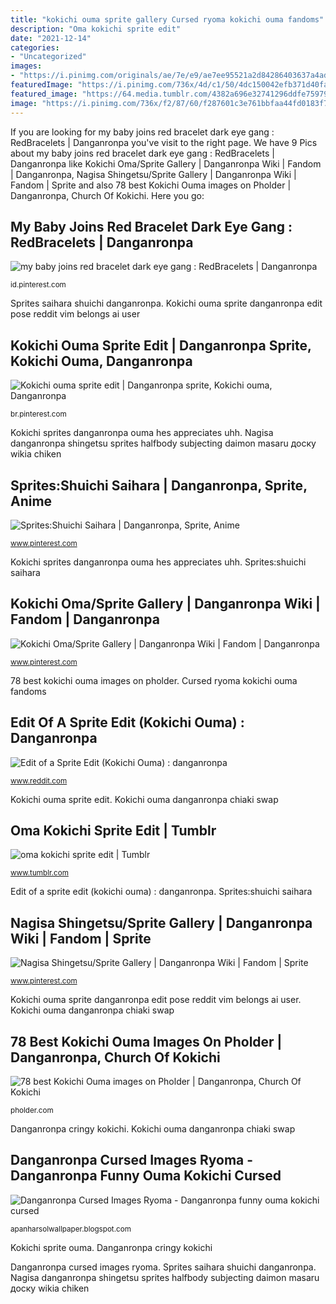 ```yaml
---
title: "kokichi ouma sprite gallery Cursed ryoma kokichi ouma fandoms"
description: "Oma kokichi sprite edit"
date: "2021-12-14"
categories:
- "Uncategorized"
images:
- "https://i.pinimg.com/originals/ae/7e/e9/ae7ee95521a2d84286403637a4ad2c81.png"
featuredImage: "https://i.pinimg.com/736x/4d/c1/50/4dc150042efb371d40fa5b3e4dc19bfc.jpg"
featured_image: "https://64.media.tumblr.com/4382a696e32741296ddfe75979c8e763/08e8881ca4e2778c-df/s400x600/f2854d36ca3f7cdfc427c88daa5fe6b6c034a92d.png"
image: "https://i.pinimg.com/736x/f2/87/60/f287601c3e761bbfaa44fd0183f78c63.jpg"
---
```


If you are looking for my baby joins red bracelet dark eye gang : RedBracelets | Danganronpa you've visit to the right page. We have 9 Pics about my baby joins red bracelet dark eye gang : RedBracelets | Danganronpa like Kokichi Oma/Sprite Gallery | Danganronpa Wiki | Fandom | Danganronpa, Nagisa Shingetsu/Sprite Gallery | Danganronpa Wiki | Fandom | Sprite and also 78 best Kokichi Ouma images on Pholder | Danganronpa, Church Of Kokichi. Here you go:

## My Baby Joins Red Bracelet Dark Eye Gang : RedBracelets | Danganronpa

![my baby joins red bracelet dark eye gang : RedBracelets | Danganronpa](https://i.pinimg.com/originals/c5/bc/13/c5bc13faa89987c51402e59e9a333850.png "Sprites:shuichi saihara")

<small>id.pinterest.com</small>

Sprites saihara shuichi danganronpa. Kokichi ouma sprite danganronpa edit pose reddit vim belongs ai user

## Kokichi Ouma Sprite Edit | Danganronpa Sprite, Kokichi Ouma, Danganronpa

![Kokichi ouma sprite edit | Danganronpa sprite, Kokichi ouma, Danganronpa](https://i.pinimg.com/736x/4d/c1/50/4dc150042efb371d40fa5b3e4dc19bfc.jpg "Kokichi ouma danganronpa chiaki swap")

<small>br.pinterest.com</small>

Kokichi sprites danganronpa ouma hes appreciates uhh. Nagisa danganronpa shingetsu sprites halfbody subjecting daimon masaru доску wikia chiken

## Sprites:Shuichi Saihara | Danganronpa, Sprite, Anime

![Sprites:Shuichi Saihara | Danganronpa, Sprite, Anime](https://i.pinimg.com/736x/f2/87/60/f287601c3e761bbfaa44fd0183f78c63.jpg "Danganronpa cringy kokichi")

<small>www.pinterest.com</small>

Kokichi sprites danganronpa ouma hes appreciates uhh. Sprites:shuichi saihara

## Kokichi Oma/Sprite Gallery | Danganronpa Wiki | Fandom | Danganronpa

![Kokichi Oma/Sprite Gallery | Danganronpa Wiki | Fandom | Danganronpa](https://i.pinimg.com/originals/ae/7e/e9/ae7ee95521a2d84286403637a4ad2c81.png "Edit of a sprite edit (kokichi ouma) : danganronpa")

<small>www.pinterest.com</small>

78 best kokichi ouma images on pholder. Cursed ryoma kokichi ouma fandoms

## Edit Of A Sprite Edit (Kokichi Ouma) : Danganronpa

![Edit of a Sprite Edit (Kokichi Ouma) : danganronpa](https://preview.redd.it/q91cqxxvxtb41.png?width=526&amp;format=png&amp;auto=webp&amp;s=96bf683a73517836594aa19a05186dcf5295d764 "78 best kokichi ouma images on pholder")

<small>www.reddit.com</small>

Kokichi ouma sprite edit. Kokichi ouma danganronpa chiaki swap

## Oma Kokichi Sprite Edit | Tumblr

![oma kokichi sprite edit | Tumblr](https://64.media.tumblr.com/4382a696e32741296ddfe75979c8e763/08e8881ca4e2778c-df/s400x600/f2854d36ca3f7cdfc427c88daa5fe6b6c034a92d.png "Danganronpa cursed images ryoma")

<small>www.tumblr.com</small>

Edit of a sprite edit (kokichi ouma) : danganronpa. Sprites:shuichi saihara

## Nagisa Shingetsu/Sprite Gallery | Danganronpa Wiki | Fandom | Sprite

![Nagisa Shingetsu/Sprite Gallery | Danganronpa Wiki | Fandom | Sprite](https://i.pinimg.com/736x/f4/ed/83/f4ed83b296e0cac07112a25889a9b4d7.jpg "Kokichi ouma danganronpa chiaki swap")

<small>www.pinterest.com</small>

Kokichi ouma sprite danganronpa edit pose reddit vim belongs ai user. Kokichi ouma danganronpa chiaki swap

## 78 Best Kokichi Ouma Images On Pholder | Danganronpa, Church Of Kokichi

![78 best Kokichi Ouma images on Pholder | Danganronpa, Church Of Kokichi](https://i.redd.it/bbvfp80pe0e21.png "Oma kokichi sprite edit")

<small>pholder.com</small>

Danganronpa cringy kokichi. Kokichi ouma danganronpa chiaki swap

## Danganronpa Cursed Images Ryoma - Danganronpa Funny Ouma Kokichi Cursed

![Danganronpa Cursed Images Ryoma - Danganronpa funny ouma kokichi cursed](https://pm1.narvii.com/7697/72a87a45840d8d006945062f0a1267ebcd5d19d2r1-705-1708v2_hq.jpg "Sprites:shuichi saihara")

<small>apanharsolwallpaper.blogspot.com</small>

Kokichi sprite ouma. Danganronpa cringy kokichi

Danganronpa cursed images ryoma. Sprites saihara shuichi danganronpa. Nagisa danganronpa shingetsu sprites halfbody subjecting daimon masaru доску wikia chiken
